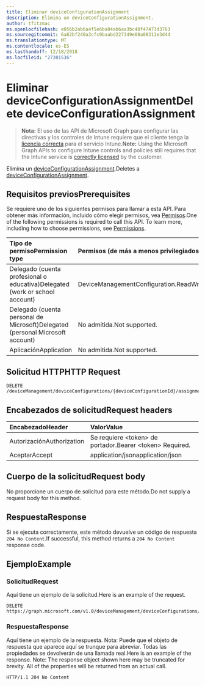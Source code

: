```yaml
---
title: Eliminar deviceConfigurationAssignment
description: Elimina un deviceConfigurationAssignment.
author: tfitzmac
ms.openlocfilehash: e056b2ab6a4f5e6ba84ab6aa3bc48f47473d3763
ms.sourcegitcommit: 6a82bf240a3cfc0baabd227349e08a08311e3d44
ms.translationtype: MT
ms.contentlocale: es-ES
ms.lasthandoff: 12/18/2018
ms.locfileid: "27301536"
---
```

# <a name="delete-deviceconfigurationassignment"></a><span data-ttu-id="3062d-103">Eliminar deviceConfigurationAssignment</span><span class="sxs-lookup"><span data-stu-id="3062d-103">Delete deviceConfigurationAssignment</span></span>

> <span data-ttu-id="3062d-104">**Nota:** El uso de las API de Microsoft Graph para configurar las directivas y los controles de Intune requiere que el cliente tenga la [licencia correcta](https://go.microsoft.com/fwlink/?linkid=839381) para el servicio Intune.</span><span class="sxs-lookup"><span data-stu-id="3062d-104">**Note:** Using the Microsoft Graph APIs to configure Intune controls and policies still requires that the Intune service is [correctly licensed](https://go.microsoft.com/fwlink/?linkid=839381) by the customer.</span></span>

<span data-ttu-id="3062d-105">Elimina un [deviceConfigurationAssignment](../resources/intune-deviceconfig-deviceconfigurationassignment.md).</span><span class="sxs-lookup"><span data-stu-id="3062d-105">Deletes a [deviceConfigurationAssignment](../resources/intune-deviceconfig-deviceconfigurationassignment.md).</span></span>
## <a name="prerequisites"></a><span data-ttu-id="3062d-106">Requisitos previos</span><span class="sxs-lookup"><span data-stu-id="3062d-106">Prerequisites</span></span>
<span data-ttu-id="3062d-p101">Se requiere uno de los siguientes permisos para llamar a esta API. Para obtener más información, incluido cómo elegir permisos, vea [Permisos](/graph/permissions-reference).</span><span class="sxs-lookup"><span data-stu-id="3062d-p101">One of the following permissions is required to call this API. To learn more, including how to choose permissions, see [Permissions](/graph/permissions-reference).</span></span>

|<span data-ttu-id="3062d-109">Tipo de permiso</span><span class="sxs-lookup"><span data-stu-id="3062d-109">Permission type</span></span>|<span data-ttu-id="3062d-110">Permisos (de más a menos privilegiados)</span><span class="sxs-lookup"><span data-stu-id="3062d-110">Permissions (from most to least privileged)</span></span>|
|:---|:---|
|<span data-ttu-id="3062d-111">Delegado (cuenta profesional o educativa)</span><span class="sxs-lookup"><span data-stu-id="3062d-111">Delegated (work or school account)</span></span>|<span data-ttu-id="3062d-112">DeviceManagementConfiguration.ReadWrite.All</span><span class="sxs-lookup"><span data-stu-id="3062d-112">DeviceManagementConfiguration.ReadWrite.All</span></span>|
|<span data-ttu-id="3062d-113">Delegado (cuenta personal de Microsoft)</span><span class="sxs-lookup"><span data-stu-id="3062d-113">Delegated (personal Microsoft account)</span></span>|<span data-ttu-id="3062d-114">No admitida.</span><span class="sxs-lookup"><span data-stu-id="3062d-114">Not supported.</span></span>|
|<span data-ttu-id="3062d-115">Aplicación</span><span class="sxs-lookup"><span data-stu-id="3062d-115">Application</span></span>|<span data-ttu-id="3062d-116">No admitida.</span><span class="sxs-lookup"><span data-stu-id="3062d-116">Not supported.</span></span>|

## <a name="http-request"></a><span data-ttu-id="3062d-117">Solicitud HTTP</span><span class="sxs-lookup"><span data-stu-id="3062d-117">HTTP Request</span></span>
<!-- {
  "blockType": "ignored"
}
-->
``` http
DELETE /deviceManagement/deviceConfigurations/{deviceConfigurationId}/assignments/{deviceConfigurationAssignmentId}
```

## <a name="request-headers"></a><span data-ttu-id="3062d-118">Encabezados de solicitud</span><span class="sxs-lookup"><span data-stu-id="3062d-118">Request headers</span></span>
|<span data-ttu-id="3062d-119">Encabezado</span><span class="sxs-lookup"><span data-stu-id="3062d-119">Header</span></span>|<span data-ttu-id="3062d-120">Valor</span><span class="sxs-lookup"><span data-stu-id="3062d-120">Value</span></span>|
|:---|:---|
|<span data-ttu-id="3062d-121">Autorización</span><span class="sxs-lookup"><span data-stu-id="3062d-121">Authorization</span></span>|<span data-ttu-id="3062d-122">Se requiere &lt;token&gt; de portador.</span><span class="sxs-lookup"><span data-stu-id="3062d-122">Bearer &lt;token&gt; Required.</span></span>|
|<span data-ttu-id="3062d-123">Aceptar</span><span class="sxs-lookup"><span data-stu-id="3062d-123">Accept</span></span>|<span data-ttu-id="3062d-124">application/json</span><span class="sxs-lookup"><span data-stu-id="3062d-124">application/json</span></span>|

## <a name="request-body"></a><span data-ttu-id="3062d-125">Cuerpo de la solicitud</span><span class="sxs-lookup"><span data-stu-id="3062d-125">Request body</span></span>
<span data-ttu-id="3062d-126">No proporcione un cuerpo de solicitud para este método.</span><span class="sxs-lookup"><span data-stu-id="3062d-126">Do not supply a request body for this method.</span></span>

## <a name="response"></a><span data-ttu-id="3062d-127">Respuesta</span><span class="sxs-lookup"><span data-stu-id="3062d-127">Response</span></span>
<span data-ttu-id="3062d-128">Si se ejecuta correctamente, este método devuelve un código de respuesta `204 No Content`.</span><span class="sxs-lookup"><span data-stu-id="3062d-128">If successful, this method returns a `204 No Content` response code.</span></span>

## <a name="example"></a><span data-ttu-id="3062d-129">Ejemplo</span><span class="sxs-lookup"><span data-stu-id="3062d-129">Example</span></span>
### <a name="request"></a><span data-ttu-id="3062d-130">Solicitud</span><span class="sxs-lookup"><span data-stu-id="3062d-130">Request</span></span>
<span data-ttu-id="3062d-131">Aquí tiene un ejemplo de la solicitud.</span><span class="sxs-lookup"><span data-stu-id="3062d-131">Here is an example of the request.</span></span>
``` http
DELETE https://graph.microsoft.com/v1.0/deviceManagement/deviceConfigurations/{deviceConfigurationId}/assignments/{deviceConfigurationAssignmentId}
```

### <a name="response"></a><span data-ttu-id="3062d-132">Respuesta</span><span class="sxs-lookup"><span data-stu-id="3062d-132">Response</span></span>
<span data-ttu-id="3062d-p102">Aquí tiene un ejemplo de la respuesta. Nota: Puede que el objeto de respuesta que aparece aquí se trunque para abreviar. Todas las propiedades se devolverán de una llamada real.</span><span class="sxs-lookup"><span data-stu-id="3062d-p102">Here is an example of the response. Note: The response object shown here may be truncated for brevity. All of the properties will be returned from an actual call.</span></span>
``` http
HTTP/1.1 204 No Content
```



